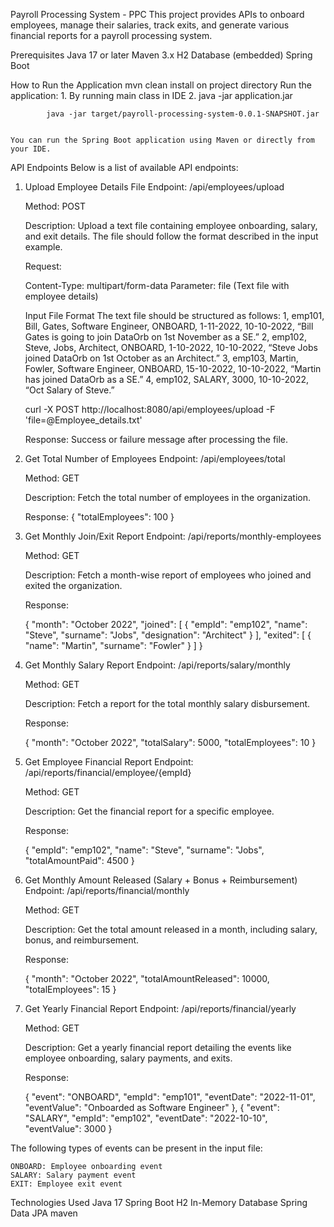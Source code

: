 Payroll Processing System - PPC
This project provides APIs to onboard employees, manage their salaries, track exits, and generate various financial reports for a payroll processing system.

Prerequisites
	Java 17 or later
	Maven 3.x
	H2 Database (embedded)
	Spring Boot

How to Run the Application
	mvn clean install  on project directory
	Run the application:
			1. By running main class in IDE 
			2. java -jar application.jar 
			
			java -jar target/payroll-processing-system-0.0.1-SNAPSHOT.jar
	
	
	You can run the Spring Boot application using Maven or directly from your IDE.


API Endpoints
Below is a list of available API endpoints:

1. Upload Employee Details File
	Endpoint: /api/employees/upload

	Method: POST

	Description: Upload a text file containing employee onboarding, salary, and exit details. The file should follow the format described in the input example.

	Request:

	Content-Type: multipart/form-data
	Parameter: file (Text file with employee details)

	Input File Format
	The text file should be structured as follows:
	1, emp101, Bill, Gates, Software Engineer, ONBOARD, 1-11-2022, 10-10-2022, “Bill Gates is going to join DataOrb on 1st November as a SE.”
	2, emp102, Steve, Jobs, Architect, ONBOARD, 1-10-2022, 10-10-2022, “Steve Jobs joined DataOrb on 1st October as an Architect.”
	3, emp103, Martin, Fowler, Software Engineer, ONBOARD, 15-10-2022, 10-10-2022, “Martin has joined DataOrb as a SE.”
	4, emp102, SALARY, 3000, 10-10-2022, “Oct Salary of Steve.”

	curl -X POST http://localhost:8080/api/employees/upload -F 'file=@Employee_details.txt'


	Response:
	Success or failure message after processing the file.

3. Get Total Number of Employees
	Endpoint: /api/employees/total

	Method: GET

	Description: Fetch the total number of employees in the organization.

	Response:
	{
	  "totalEmployees": 100
	}


4. Get Monthly Join/Exit Report
	Endpoint: /api/reports/monthly-employees

	Method: GET

	Description: Fetch a month-wise report of employees who joined and exited the organization.

	Response:

	{
	  "month": "October 2022",
	  "joined": [
		{
		  "empId": "emp102",
		  "name": "Steve",
		  "surname": "Jobs",
		  "designation": "Architect"
		}
	  ],
	  "exited": [
		{
		  "name": "Martin",
		  "surname": "Fowler"
		}
	  ]
	}


5. Get Monthly Salary Report
	Endpoint: /api/reports/salary/monthly

	Method: GET

	Description: Fetch a report for the total monthly salary disbursement.

	Response:

	
	{
	  "month": "October 2022",
	  "totalSalary": 5000,
	  "totalEmployees": 10
	}


6. Get Employee Financial Report
	Endpoint: /api/reports/financial/employee/{empId}

	Method: GET

	Description: Get the financial report for a specific employee.

	Response:

	{
	  "empId": "emp102",
	  "name": "Steve",
	  "surname": "Jobs",
	  "totalAmountPaid": 4500
	}


7. Get Monthly Amount Released (Salary + Bonus + Reimbursement)
	Endpoint: /api/reports/financial/monthly

	Method: GET

	Description: Get the total amount released in a month, including salary, bonus, and reimbursement.

	Response:

	{
	  "month": "October 2022",
	  "totalAmountReleased": 10000,
	  "totalEmployees": 15
	}


8. Get Yearly Financial Report
	Endpoint: /api/reports/financial/yearly

	Method: GET

	Description: Get a yearly financial report detailing the events like employee onboarding, salary payments, and exits.

	Response:

	{
	  "event": "ONBOARD",
	  "empId": "emp101",
	  "eventDate": "2022-11-01",
	  "eventValue": "Onboarded as Software Engineer"
	},
	{
	  "event": "SALARY",
	  "empId": "emp102",
	  "eventDate": "2022-10-10",
	  "eventValue": 3000
	}

The following types of events can be present in the input file:

	ONBOARD: Employee onboarding event
	SALARY: Salary payment event
	EXIT: Employee exit event
Technologies Used
	Java 17
	Spring Boot
	H2 In-Memory Database
	Spring Data JPA
	maven


